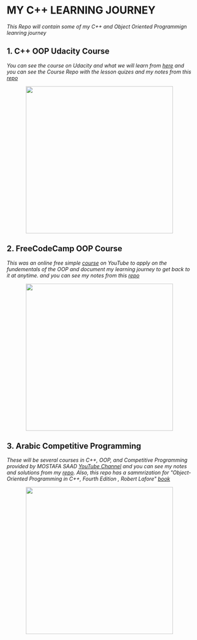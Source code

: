# MY C++ LEARNING JOURNEY
*This Repo will contain some of my C++ and Object Oriented Programmign leanring journey*

## 1. C++ OOP Udacity Course
*You can see the course on Udacity and what we will learn from [here](https://www.udacity.com/course/c-for-programmers--ud210) and you can see the Course Repo with the lesson quizes and my notes from this [repo](https://github.com/muhamedyoussry/Object-Oriented-Programming-CPP/tree/main/C%2B%2B%20OOP%20Udacity%20Course)*

<p align="center"> <img src="https://miro.medium.com/max/1200/1*hWHfNVYS4B1dgB75bhUAXQ.png" width="400"></p>

## 2. FreeCodeCamp OOP Course
*This was an online free simple [course](https://www.youtube.com/watch?v=wN0x9eZLix4) on YouTube to apply on the fundementals of the OOP and document my learning journey to get back to it at anytime. and you can see my notes from this [repo](https://github.com/muhamedyoussry/Object-Oriented-Programming-CPP/tree/main/FreeCodeCamp%20OOP%20Course)*

<p align="center"> <img src="https://upload.wikimedia.org/wikipedia/commons/3/39/FreeCodeCamp_logo.png" width="400"></p>

## 3. Arabic Competitive Programming
*These will be several courses in C++, OOP, and Competitive Programming provided by MOSTAFA SAAD [YouTube Channel](https://www.youtube.com/channel/UC8OxKsmAyrGAfBiluhpLkbA) and you can see my notes and solutions from my [repo](https://github.com/muhamedyoussry/Object-Oriented-Programming-CPP/tree/main/Arabic%20Competitive%20Programming%20_%20Mostafa%20Saad). Also, this repo has a sammrization for "Object-Oriented Programming in C++, Fourth Edition , Robert Lafore" [book](https://faculty.ksu.edu.sa/sites/default/files/ObjectOrientedProgramminginC4thEdition.pdf)*

<p align="center"> <img src="https://www.seekpng.com/png/detail/77-772362_youtube-logo-youtube-logo-png.png" width="400"></p>